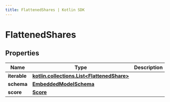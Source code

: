 ```yaml
---
title: FlattenedShares | Kotlin SDK
---
```



# FlattenedShares

## Properties
Name | Type | Description | Notes
------------ | ------------- | ------------- | -------------
**iterable** | [**kotlin.collections.List&lt;FlattenedShare&gt;**](FlattenedShare) |  | 
**schema** | [**EmbeddedModelSchema**](EmbeddedModelSchema) |  |  [optional]
**score** | [**Score**](Score) |  |  [optional]



